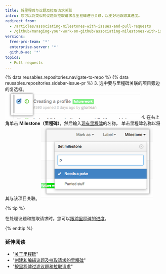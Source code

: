 ```yaml
---
title: 将里程碑与议题及拉取请求关联
intro: 您可以将类似的议题及拉取请求与里程碑进行关联，以更好地跟踪其进度。
redirect_from:
  - /articles/associating-milestones-with-issues-and-pull-requests
  - /github/managing-your-work-on-github/associating-milestones-with-issues-and-pull-requests
versions:
  free-pro-team: '*'
  enterprise-server: '*'
  github-ae: '*'
topics:
  - Pull requests
---
```

{% data reusables.repositories.navigate-to-repo %}
{% data reusables.repositories.sidebar-issue-pr %}
3. 选中要与里程碑关联的项目旁边的复选框。 ![议题元数据复选框](/assets/images/help/issues/issues_assign_checkbox.png)
4. 在右上角单击 **Milestone（里程碑）**，然后输入[现有里程碑](/articles/creating-and-editing-milestones-for-issues-and-pull-requests)的名称。 单击里程碑名称以将其与该项目关联。 ![议题里程碑分配下拉菜单](/assets/images/help/issues/issues_assigning_milestone_dropdown.png)

{% tip %}

在处理议题和拉取请求时，您可以[跟踪里程碑的进度](/articles/viewing-your-milestone-s-progress)。

{% endtip %}

### 延伸阅读

- "[关于里程碑](/articles/about-milestones)"
- "[创建和编辑议题及拉取请求的里程碑](/articles/creating-and-editing-milestones-for-issues-and-pull-requests)"
- "[按里程碑过滤议题和拉取请求](/articles/filtering-issues-and-pull-requests-by-milestone)"
